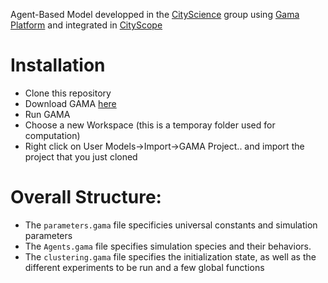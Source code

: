 Agent-Based Model developped in the [CityScience](https://www.media.mit.edu/groups/city-science/overview/) group using [Gama Platform](https://gama-platform.github.io/) and integrated in [CityScope](https://www.media.mit.edu/projects/cityscope/overview/)

# Installation
  - Clone this repository
  - Download GAMA [here](https://gama-platform.github.io/download)
  - Run GAMA
  - Choose a new Workspace (this is a temporay folder used for computation)
  - Right click on User Models->Import->GAMA Project.. and import the project that you just cloned

# Overall Structure:
- The `parameters.gama` file specificies universal constants and simulation parameters
- The `Agents.gama` file specifies simulation species and their behaviors.
- The `clustering.gama` file specifies the initialization state, as well as the different experiments to be run and a few global functions

